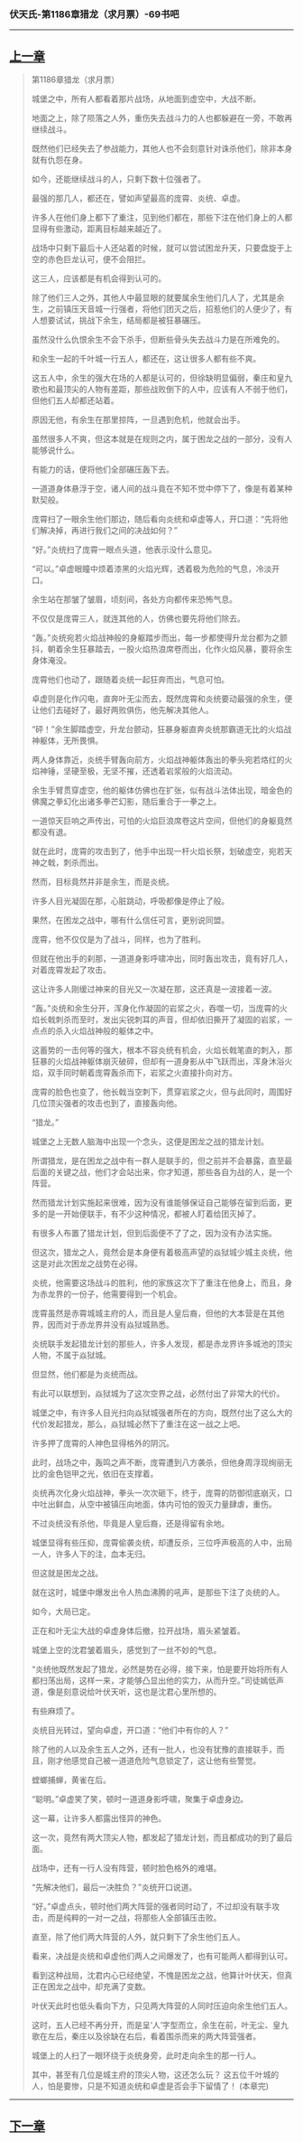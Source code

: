 ### 伏天氏-第1186章猎龙（求月票）-69书吧

--------
[上一章](./bcae5a7786e9637e17c81a10cc80e094.md)
--------


>
>
>
>第1186章猎龙（求月票）
>
>城堡之中，所有人都看着那片战场，从地面到虚空中，大战不断。
>
>地面之上，除了陨落之人外，重伤失去战斗力的人也都躲避在一旁，不敢再继续战斗。
>
>既然他们已经失去了参战能力，其他人也不会刻意针对诛杀他们，除非本身就有仇怨在身。
>
>如今，还能继续战斗的人，只剩下数十位强者了。
>
>最强的那几人，都还在，譬如声望最高的庞霄、炎统、卓虚。
>
>许多人在他们身上都下了重注，见到他们都在，那些下注在他们身上的人都显得有些激动，距离目标越来越近了。
>
>战场中只剩下最后十人还站着的时候，就可以尝试困龙升天，只要盘旋于上空的赤色巨龙认可，便不会阻拦。
>
>这三人，应该都是有机会得到认可的。
>
>除了他们三人之外，其他人中最显眼的就要属余生他们几人了，尤其是余生，之前镇压天音城一行强者，将他们团灭之后，招惹他们的人便少了，有人想要试试，挑战下余生，结局都是被狂暴碾压。
>
>虽然没什么仇恨余生不会下杀手，但断些骨头失去战斗力是在所难免的。
>
>和余生一起的千叶城一行五人，都还在，这让很多人都有些不爽。
>
>这五人中，余生的强大在场的人都是认可的，但徐缺明显偏弱，秦庄和皇九歌也和最顶尖的人物有差距，那些战败倒下的人中，应该有人不弱于他们，但他们五人却都还站着。
>
>原因无他，有余生在那里掠阵，一旦遇到危机，他就会出手。
>
>虽然很多人不爽，但这本就是在规则之内，属于困龙之战的一部分，没有人能够说什么。
>
>有能力的话，便将他们全部碾压轰下去。
>
>一道道身体悬浮于空，诸人间的战斗竟在不知不觉中停下了，像是有着某种默契般。
>
>庞霄扫了一眼余生他们那边，随后看向炎统和卓虚等人，开口道：“先将他们解决掉，再进行我们之间的决战如何？”
>
>“好。”炎统扫了庞霄一眼点头道，他表示没什么意见。
>
>“可以。”卓虚眼瞳中烦着漆黑的火焰光辉，透着极为危险的气息，冷淡开口。
>
>余生站在那皱了皱眉，顷刻间，各处方向都传来恐怖气息。
>
>不仅仅是庞霄三人，就连其他的人，仿佛也要先将他们除去。
>
>“轰。”炎统宛若火焰战神般的身躯踏步而出，每一步都使得升龙台都为之颤抖，朝着余生狂暴踏去，一股火焰热浪席卷而出，化作火焰风暴，要将余生身体淹没。
>
>庞霄他们也动了，跟随着炎统一起狂奔而出，气息可怕。
>
>卓虚则是化作闪电，直奔叶无尘而去，既然庞霄和炎统要动最强的余生，便让他们去碰好了，最好两败俱伤，他先解决其他人。
>
>“砰！”余生脚踏虚空，升龙台颤动，狂暴身躯直奔炎统那霸道无比的火焰战神躯体，无所畏惧。
>
>两人身体靠近，炎统手臂轰向前方，火焰战神躯体轰出的拳头宛若烙红的火焰神锤，坚硬至极，无坚不摧，还透着岩浆般的火焰流动。
>
>余生手臂贯穿虚空，他的躯体仿佛也在扩张，似有战斗法体出现，暗金色的佛魔之拳幻化出诸多拳芒幻影，随后重合于一拳之上。
>
>一道惊天巨响之声传出，可怕的火焰巨浪席卷这片空间，但他们的身躯竟然都没有退。
>
>就在此时，庞霄的攻击到了，他手中出现一杆火焰长祭，划破虚空，宛若天神之戟，刺杀而出。
>
>然而，目标竟然并非是余生，而是炎统。
>
>许多人目光凝固在那，心脏跳动，呼吸都像是停止了般。
>
>果然，在困龙之战中，哪有什么信任可言，更别说同盟。
>
>庞霄，他不仅仅是为了战斗，同样，也为了胜利。
>
>但就在他出手的刹那，一道道身影呼啸冲出，同时轰出攻击，竟有好几人，对着庞霄发起了攻击。
>
>这让许多人刚缓过神来的目光又一次凝在那，这还真是一波接着一波。
>
>“轰。”炎统和余生分开，浑身化作凝固的岩浆之火，吞噬一切，当庞霄的火焰长戟刺杀而至时，发出尖锐刺耳的声音，但却依旧撕开了凝固的岩浆，一点点的杀入火焰战神般的躯体之中。
>
>这蓄势的一击何等的强大，根本不容炎统有机会，火焰长戟笔直的刺入，那狂暴的火焰战神躯体崩灭破碎，但却有一道身影从中飞跃而出，浑身沐浴火焰，双手同时朝着庞霄轰杀而下，岩浆之火直接扑向对方。
>
>庞霄的脸色也变了，他长戟当空刺下，贯穿岩浆之火，但与此同时，周围好几位顶尖强者的攻击也到了，直接轰向他。
>
>“猎龙。”
>
>城堡之上无数人脑海中出现一个念头，这便是困龙之战的猎龙计划。
>
>所谓猎龙，是在困龙之战中有一群人是联手的，但之前并不会暴露，直至最后面的关键之战，他们才会站出来，你才知道，那些各自为战的人，是一个阵营。
>
>然而猎龙计划实施起来很难，因为没有谁能够保证自己能够在留到后面，更多的是一开始便联手，有不少这种情况，都被人盯着给团灭掉了。
>
>有很多人布置了猎龙计划，但到后面便不了了之，因为没有办法实施。
>
>但这次，猎龙之人，竟然会是本身便有着极高声望的焱狱城少城主炎统，他这是对此次困龙之战势在必得。
>
>炎统，他需要这场战斗的胜利，他的家族这次下了重注在他身上，而且，身为赤龙界的一份子，他需要得到一个机会。
>
>庞霄虽然是赤霄城城主府的人，而且是人皇后裔，但他的大本营是在其他界，因而对于赤龙界并没有焱狱城熟悉。
>
>炎统联手发起猎龙计划的那些人，许多人发现，都是赤龙界许多城池的顶尖人物，不属于焱狱城。
>
>但显然，他们都是为炎统而战。
>
>有此可以联想到，焱狱城为了这次空界之战，必然付出了非常大的代价。
>
>城堡之中，有许多人目光扫向焱狱城强者所在的方向，既然付出了这么大的代价发起猎龙，那么，焱狱城必然下了重注在这一战之上吧。
>
>许多押了庞霄的人神色显得格外的阴沉。
>
>此时，战场之中，轰鸣之声不断，庞霄遭到八方袭杀，但他身周浮现绚丽无比的金色铠甲之光，依旧在支撑着。
>
>炎统再次化身火焰战神，拳头一次次砸下，终于，庞霄的防御彻底崩灭，口中吐出鲜血，从空中被镇压向地面，体内可怕的毁灭力量肆虐，重伤。
>
>不过炎统没有杀他，毕竟是人皇后裔，还是得留有余地。
>
>城堡显得有些压抑，庞霄偷袭炎统，却遭反杀，三位呼声极高的人中，出局一人，许多人下的注，血本无归。
>
>但这就是困龙之战。
>
>就在这时，城堡中爆发出令人热血沸腾的吼声，是那些下注了炎统的人。
>
>如今，大局已定。
>
>正在和叶无尘大战的卓虚身体后撤，拉开战场，眉头紧皱着。
>
>城堡上空的沈君皱着眉头，感觉到了一丝不妙的气息。
>
>“炎统他既然发起了猎龙，必然是势在必得，接下来，怕是要开始将所有人都扫荡出局，这样一来，才能够凸显出他的实力，从而升空。”司徒嫣低声道，像是刻意说给叶伏天听，这也是沈君心里所想的。
>
>有些麻烦了。
>
>炎统目光转过，望向卓虚，开口道：“他们中有你的人？”
>
>除了他的人以及余生五人之外，还有一批人，也没有犹豫的直接联手，而且，刚才他感觉自己被一道道危险气息锁定了，这让他有些警觉。
>
>螳螂捕蝉，黄雀在后。
>
>“聪明。”卓虚笑了笑，顿时一道道身影呼啸，聚集于卓虚身边。
>
>这一幕，让许多人都露出怪异的神色。
>
>这一次，竟然有两大顶尖人物，都发起了猎龙计划，而且都成功的到了最后面。
>
>战场中，还有一行人没有阵营，顿时脸色格外的难堪。
>
>“先解决他们，最后一决胜负？”炎统开口说道。
>
>“好。”卓虚点头，顿时他们两大阵营的强者同时动了，不过却没有联手攻击，而是纯粹的一对一之战，将那些人全部镇压击败。
>
>直至，除了他们两大阵营的人外，就只剩下了余生他们五人。
>
>看来，决战是炎统和卓虚他们两人之间爆发了，也有可能两人都得到认可。
>
>看到这种战局，沈君内心已经绝望，不愧是困龙之战，他算计叶伏天，但真正在困龙之战中，却充满了变数。
>
>叶伏天此时也低头看向下方，只见两大阵营的人同时压迫向余生他们五人。
>
>这时，五人已经不再分开，而是呈‘人’字型而立，余生在前，叶无尘、皇九歌在左后，秦庄以及徐缺在右后，看着围杀而来的两大阵营强者。
>
>城堡上的人扫了一眼环绕于炎统身旁，此时走向余生的那一行人。
>
>其中，甚至有几位是城主府的顶尖人物，这还怎么玩？
>这五位千叶城的人，怕是要惨，只是不知道炎统和卓虚是否会手下留情了！
>(本章完)
>
>

--------
[下一章](./6afdfda524453406ab48a2bc015df56c.md)
--------
